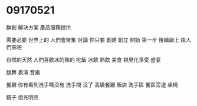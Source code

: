 # 09170521
群創
解決方案 產品服務提供


需要必要 
世界上的
人們會聚集 討論
你只要 創建 創立 開始 第一步
後續跟上
由人們來吧

自然的天然
人們喜歡冰的熱的
吃飯
冰飲 熱飲 美食
視覺化享受 盛宴

跳舞 表演 音樂

餐廳 你有看到洗手嗎沒有
洗手間 沒了
高級餐廳 飯店 洗手區 
餐區旁邊 桌椅

鏡子
燈光明亮
